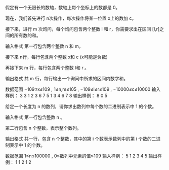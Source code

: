 假定有一个无限长的数轴，数轴上每个坐标上的数都是 0。

现在，我们首先进行 n次操作，每次操作将某一位置 x上的数加 c。

接下来，进行 m 次询问，每个询问包含两个整数 l 和 r，你需要求出在区间 [l,r]之间的所有数的和。

输入格式
第一行包含两个整数 n 和 m。

接下来 n行，每行包含两个整数 x和 c (x可能是负数)


再接下来 m 行，每行包含两个整数 l和 r
。

输出格式
共 m
 行，每行输出一个询问中所求的区间内数字和。

数据范围
−109≤x≤109
,
1≤n,m≤105
,
−109≤l≤r≤109
,
−10000≤c≤10000
输入样例：
3 3 1 2 3 6 7 5 1 3 4 6 7 8
输出样例：
8
0
5

给定一个长度为 n
 的数列，请你求出数列中每个数的二进制表示中 1
 的个数。

输入格式
第一行包含整数 n
。

第二行包含 n
 个整数，表示整个数列。

输出格式
共一行，包含 n
 个整数，其中的第 i
 个数表示数列中的第 i
 个数的二进制表示中 1
 的个数。

数据范围
1≤n≤100000
,
0≤数列中元素的值≤109
输入样例：
5
1 2 3 4 5
输出样例：
1 1 2 1 2